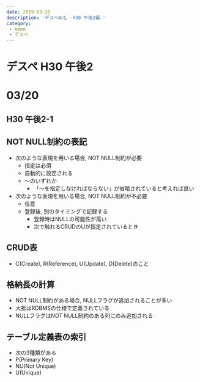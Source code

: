 ```yaml
---
date: 2019-03-20
description: 'デスペめも -H30 午後2編-'
category: 
 - memo
 - デスペ
---
```


# デスペ H30 午後2

# 03/20
## H30 午後2-1
## NOT NULL制約の表記
 - 次のような表現を用いる場合, NOT NULL制約が必要
   - 指定は必須
   - 自動的に設定される
   - 〜のいずれか
     - 「〜を指定しなければならない」が省略されていると考えれば良い
 - 次のような表現を用いる場合, NOT NULL制約が不必要
   - 任意
   - 登録後, 別のタイミングで記録する
     - 登録時はNULLの可能性が高い
     - 次で触れるCRUDのUが指定されているとき
## CRUD表
 - C(Create), R(Reference), U(Update), D(Delete)のこと
## 格納長の計算
 - NOT NULL制約がある場合, NULLフラグが追加されることが多い
 - 大抵はRDBMSの仕様で定義されている
 - NULLフラグはNOT NULL制約のある列にのみ追加される
## テーブル定義表の索引
 - 次の3種類がある
  - P(Primary Key)
  - NU(Not Unique)
  - U(Unique)

 